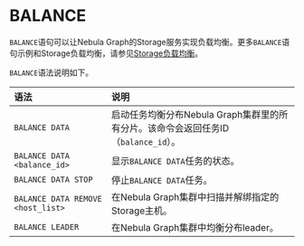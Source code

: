 # BALANCE

`BALANCE`语句可以让Nebula Graph的Storage服务实现负载均衡。更多`BALANCE`语句示例和Storage负载均衡，请参见[Storage负载均衡](../../8.service-tuning/load-balance.md)。

`BALANCE`语法说明如下。

|语法|说明|
|:---|:---|
|`BALANCE DATA`|启动任务均衡分布Nebula Graph集群里的所有分片。该命令会返回任务ID（`balance_id`）。|
|`BALANCE DATA <balance_id>`|显示`BALANCE DATA`任务的状态。|
|`BALANCE DATA STOP`|停止`BALANCE DATA`任务。|
|`BALANCE DATA REMOVE <host_list>`|在Nebula Graph集群中扫描并解绑指定的Storage主机。|
|`BALANCE LEADER`|在Nebula Graph集群中均衡分布leader。|
